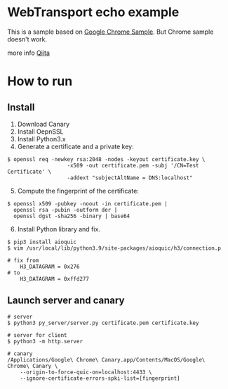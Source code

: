 # WebTransport echo example

This is a sample based on [Google Chrome Sample](https://github.com/googlechrome/samples/tree/gh-pages/webtransport).
But Chrome sample doesn't work.

more info [Qiita]()

# How to run

## Install

1. Download Canary
2. Install OepnSSL
3. Install Python3.x
4. Generate a certificate and a private key:

```shell
$ openssl req -newkey rsa:2048 -nodes -keyout certificate.key \
                   -x509 -out certificate.pem -subj '/CN=Test Certificate' \
                   -addext "subjectAltName = DNS:localhost"
```

5. Compute the fingerprint of the certificate:

```shell
$ openssl x509 -pubkey -noout -in certificate.pem |
  openssl rsa -pubin -outform der |
  openssl dgst -sha256 -binary | base64
```

6. Install Python library and fix.

```shell
$ pip3 install aioquic
$ vim /usr/local/lib/python3.9/site-packages/aioquic/h3/connection.p

# fix from
    H3_DATAGRAM = 0x276
# to
    H3_DATAGRAM = 0xffd277
```

## Launch server and canary

```shell
# server
$ python3 py_server/server.py certificate.pem certificate.key

# server for client
$ python3 -m http.server

# canary
/Applications/Google\ Chrome\ Canary.app/Contents/MacOS/Google\ Chrome\ Canary \
    --origin-to-force-quic-on=localhost:4433 \
    --ignore-certificate-errors-spki-list=[fingerprint]
```
